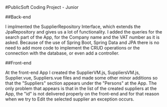 ﻿#PublicSoft Coding Project - Junior


##Back-end

I implmented the SupplierRepository Interface, which extends the JpaRepository and gives us a lot of functionality.
I added the queries for the search part of the App, for the Company name and the VAT number as it is asked.
Because of the use of Spring Boot, Spring Data and JPA there is no need to add more code to implement the CRUD operations
or the connection with the database, or even add a controller. 

##Front-end

At the front-end App I created the SupplierVM.js, SuppliersVM.js, Supplier.vue, Suppliers.vue files and made some other
minor additions so that the "Suppliers" section appears under the "Persons" at the App. The only problem that appears
is that in the list of the created suppliers at the App, the "id" is not delivered properly on the front-end and for that 
reason when we try to Edit the selected supplier an exception occurs. 




